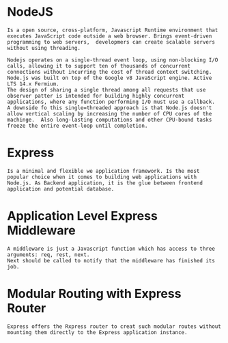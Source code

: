 # NodeJS
    Is a open source, cross-platform, Javascript Runtime environment that executes JavaScript code outside a web browser. Brings event-driven programming to web servers,  developmers can create scalable servers without using threading. 
    
    Nodejs operates on a single-thread event loop, using non-blocking I/O calls, allowing it to support ten of thousands of concurrent connections without incurring the cost of thread context switching.
    Node.js was built on top of the Google v8 JavaScript engine. Active LTS 14.x Fermium.
    The design of sharing a single thread among all requests that use observer patter is intended for building highly concurrent applications, where any function performing I/O must use a callback.
    A downside fo this single=threaded approach is that Node.js doesn't allow vertical scaling by increasing the number of CPU cores of the machinge.  Also long-lasting computations and other CPU-bound tasks freeze the entire event-loop until completion.
# Express 
    Is a minimal and flexible we application framework. Is the most popular choice when it comes to building web applications with Node.js. As Backend application, it is the glue between frontend application and potential database.

# Application Level Express Middleware
    A middleware is just a Javascript function which has access to three arguments: req, rest, next.
    Next should be called to notify that the middleware has finished its job.
# Modular Routing with Express Router
    Express offers the Rxpress router to creat such modular routes without mounting them directly to the Express application instance.